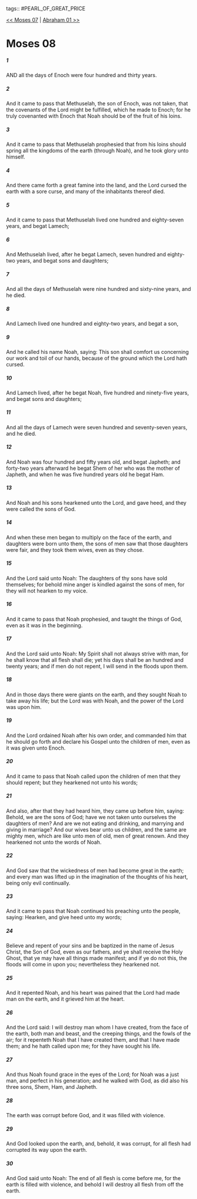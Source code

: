 tags:: #PEARL_OF_GREAT_PRICE

[<< Moses 07](PEARL_OF_GREAT_PRICE/01_Moses/Moses_07.md) | [Abraham 01 >>](PEARL_OF_GREAT_PRICE/02_Abraham/Abraham_01.md)

# Moses 08

##### 1

AND all the days of Enoch were four hundred and thirty years.

##### 2

And it came to pass that Methuselah, the son of Enoch, was not taken, that the covenants of the Lord might be fulfilled, which he made to Enoch; for he truly covenanted with Enoch that Noah should be of the fruit of his loins.

##### 3

And it came to pass that Methuselah prophesied that from his loins should spring all the kingdoms of the earth (through Noah), and he took glory unto himself.

##### 4

And there came forth a great famine into the land, and the Lord cursed the earth with a sore curse, and many of the inhabitants thereof died.

##### 5

And it came to pass that Methuselah lived one hundred and eighty-seven years, and begat Lamech;

##### 6

And Methuselah lived, after he begat Lamech, seven hundred and eighty-two years, and begat sons and daughters;

##### 7

And all the days of Methuselah were nine hundred and sixty-nine years, and he died.

##### 8

And Lamech lived one hundred and eighty-two years, and begat a son,

##### 9

And he called his name Noah, saying: This son shall comfort us concerning our work and toil of our hands, because of the ground which the Lord hath cursed.

##### 10

And Lamech lived, after he begat Noah, five hundred and ninety-five years, and begat sons and daughters;

##### 11

And all the days of Lamech were seven hundred and seventy-seven years, and he died.

##### 12

And Noah was four hundred and fifty years old, and begat Japheth; and forty-two years afterward he begat Shem of her who was the mother of Japheth, and when he was five hundred years old he begat Ham.

##### 13

And Noah and his sons hearkened unto the Lord, and gave heed, and they were called the sons of God.

##### 14

And when these men began to multiply on the face of the earth, and daughters were born unto them, the sons of men saw that those daughters were fair, and they took them wives, even as they chose.

##### 15

And the Lord said unto Noah: The daughters of thy sons have sold themselves; for behold mine anger is kindled against the sons of men, for they will not hearken to my voice.

##### 16

And it came to pass that Noah prophesied, and taught the things of God, even as it was in the beginning.

##### 17

And the Lord said unto Noah: My Spirit shall not always strive with man, for he shall know that all flesh shall die; yet his days shall be an hundred and twenty years; and if men do not repent, I will send in the floods upon them.

##### 18

And in those days there were giants on the earth, and they sought Noah to take away his life; but the Lord was with Noah, and the power of the Lord was upon him.

##### 19

And the Lord ordained Noah after his own order, and commanded him that he should go forth and declare his Gospel unto the children of men, even as it was given unto Enoch.

##### 20

And it came to pass that Noah called upon the children of men that they should repent; but they hearkened not unto his words;

##### 21

And also, after that they had heard him, they came up before him, saying: Behold, we are the sons of God; have we not taken unto ourselves the daughters of men? And are we not eating and drinking, and marrying and giving in marriage? And our wives bear unto us children, and the same are mighty men, which are like unto men of old, men of great renown. And they hearkened not unto the words of Noah.

##### 22

And God saw that the wickedness of men had become great in the earth; and every man was lifted up in the imagination of the thoughts of his heart, being only evil continually.

##### 23

And it came to pass that Noah continued his preaching unto the people, saying: Hearken, and give heed unto my words;

##### 24

Believe and repent of your sins and be baptized in the name of Jesus Christ, the Son of God, even as our fathers, and ye shall receive the Holy Ghost, that ye may have all things made manifest; and if ye do not this, the floods will come in upon you; nevertheless they hearkened not.

##### 25

And it repented Noah, and his heart was pained that the Lord had made man on the earth, and it grieved him at the heart.

##### 26

And the Lord said: I will destroy man whom I have created, from the face of the earth, both man and beast, and the creeping things, and the fowls of the air; for it repenteth Noah that I have created them, and that I have made them; and he hath called upon me; for they have sought his life.

##### 27

And thus Noah found grace in the eyes of the Lord; for Noah was a just man, and perfect in his generation; and he walked with God, as did also his three sons, Shem, Ham, and Japheth.

##### 28

The earth was corrupt before God, and it was filled with violence.

##### 29

And God looked upon the earth, and, behold, it was corrupt, for all flesh had corrupted its way upon the earth.

##### 30

And God said unto Noah: The end of all flesh is come before me, for the earth is filled with violence, and behold I will destroy all flesh from off the earth.
